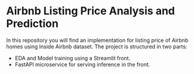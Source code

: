 # Airbnb Listing Price Analysis and Prediction

In this repository you will find an implementation for listing price of Airbnb homes using Inside Airbnb dataset. The project is structured in two parts:

- EDA and Model training using a Streamlit front.
- FastAPI microservice for serving inference in the front.